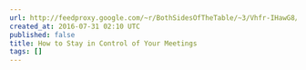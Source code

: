 ```yaml
---
url: http://feedproxy.google.com/~r/BothSidesOfTheTable/~3/Vhfr-IHawG8/how-to-stay-in-control-of-your-meetings-2fc40bde82ce
created_at: 2016-07-31 02:10 UTC
published: false
title: How to Stay in Control of Your Meetings
tags: []
---
```



